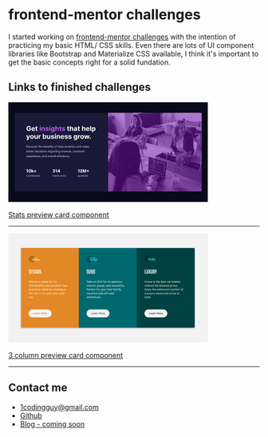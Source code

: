 # frontend-mentor challenges

I started working on [frontend-mentor challenges](https://www.frontendmentor.io/challenges) with the intention of practicing my basic HTML/ CSS skills. Even there are lots of UI component libraries like Bootstrap and Materialize CSS available, I think it's important to get the basic concepts right for a solid fundation.

## Links to finished challenges

[![screenshot](./stats-preview-card-component-main/stats-preview-card-desktop-screenshot.png)](./stats-preview-card-component-main)

[Stats preview card component](./stats-preview-card-component-main)

---

[![screenshot](./3-column-preview-card-component-main\3-col-preview-card-desktop.png)](./3-column-preview-card-component-main)

[3 column preview card component](.//3-column-preview-card-component-main)

---

## Contact me

- <1codingguy@gmail.com>
- [Github](https://github.com/1codingguy/)
- [Blog - coming soon](https://blog.coding-guy.com/)
